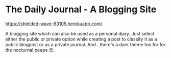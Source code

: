 # The Daily Journal - A Blogging Site

https://shielded-wave-63105.herokuapp.com/

A blogging site which can also be used as a personal diary.
Just select either the public or private option while creating a post to classify it as a public blogpost or as a private journal.
And...there's a dark theme too for for the nocturnal peeps 😉.
